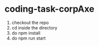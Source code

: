 # coding-task-corpAxe
1. checkout the repo
2. cd inside the directory
3. do npm install
4. do npm run start
